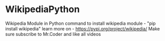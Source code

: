 # WikipediaPython
Wikipedia Module in Python
command to install wikipedia module - "pip install wikipedia"
learn more on - https://pypi.org/project/wikipedia/
Make sure subscribe to Mr.Coder and like all videos
